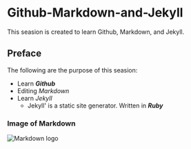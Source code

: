 # Github-Markdown-and-Jekyll
This seasion is created to learn Github, Markdown, and Jekyll.

## Preface
The following are the purpose of this seasion:
- Learn _**Github**_
- Editing _Markdown_
- Learn _Jekyll_
  -  Jekyll' is a static site generator. Written in _**Ruby**_

### Image of Markdown
![Markdown logo](http://kirkstrobeck.github.io/whatismarkdown.com/img/markdown.png)
